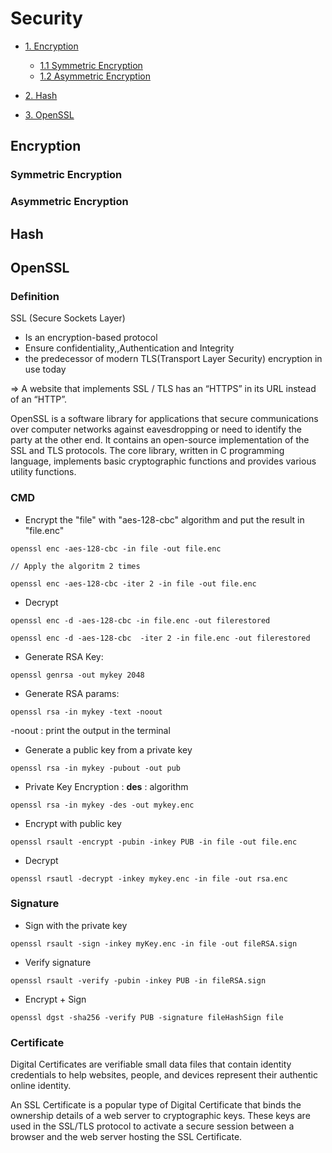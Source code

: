 # Security
 - [1. Encryption](#encryption)
    - [1.1 Symmetric Encryption](#symmetric-encryption)
    - [1.2 Asymmetric Encryption](#asymmetric-encryption)
    
 - [2. Hash](#hash)

- [3. OpenSSL](#openssl)

## Encryption

### Symmetric Encryption
### Asymmetric Encryption

## Hash

## OpenSSL

### Definition 
SSL  (Secure Sockets Layer)
- Is an encryption-based protocol
- Ensure confidentiality,,Authentication and Integrity 
- the predecessor of modern TLS(Transport Layer Security) encryption in use today

=> A website that implements SSL / TLS has an “HTTPS” in its URL instead of an “HTTP”.

OpenSSL is a software library for applications that secure communications over computer networks against eavesdropping or need to identify the party at the other end.
It contains an open-source implementation of the SSL and TLS protocols. The core library, written in C programming language, implements basic cryptographic functions and provides various utility functions.


### CMD 

- Encrypt the "file" with "aes-128-cbc" algorithm and put the result in "file.enc"
```ubuntu
openssl enc -aes-128-cbc -in file -out file.enc

// Apply the algoritm 2 times

openssl enc -aes-128-cbc -iter 2 -in file -out file.enc
```

- Decrypt 
```
openssl enc -d -aes-128-cbc -in file.enc -out filerestored

openssl enc -d -aes-128-cbc  -iter 2 -in file.enc -out filerestored
```

- Generate RSA Key: 

```
openssl genrsa -out mykey 2048

```
- Generate RSA params: 

```
openssl rsa -in mykey -text -noout 
```

-noout : print the output in the terminal 

- Generate a public key from a private key 

```
openssl rsa -in mykey -pubout -out pub 
```

- Private Key Encryption :
**des** : algorithm
```
openssl rsa -in mykey -des -out mykey.enc 
```
-  Encrypt with public key 
```
openssl rsault -encrypt -pubin -inkey PUB -in file -out file.enc 
```
- Decrypt 
```
openssl rsautl -decrypt -inkey mykey.enc -in file -out rsa.enc 
```

### Signature 

- Sign with the private key 
```
openssl rsault -sign -inkey myKey.enc -in file -out fileRSA.sign 
```

- Verify signature 
```
openssl rsault -verify -pubin -inkey PUB -in fileRSA.sign
```

- Encrypt + Sign 

```
openssl dgst -sha256 -verify PUB -signature fileHashSign file 
```

### Certificate 

Digital Certificates are verifiable small data files that contain identity credentials to help websites, people, and devices represent their authentic online identity.


An SSL Certificate is a popular type of Digital Certificate that binds the ownership details of a web server to cryptographic keys. These keys are used in the SSL/TLS protocol to activate a secure session between a browser and the web server hosting the SSL Certificate.

